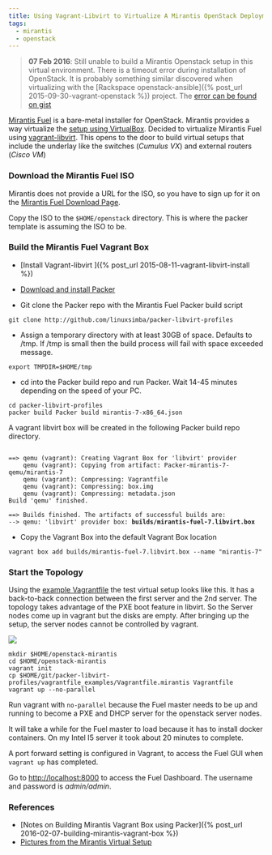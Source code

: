 ```yaml
---
title: Using Vagrant-Libvirt to Virtualize A Mirantis OpenStack Deployment
tags:
  - mirantis
  - openstack
---
```


> **07 Feb 2016**: Still unable to build a Mirantis Openstack setup in
this virtual environment. There is a timeout error during installation of
OpenStack. It is probably something similar discovered when virtualizing with
the [Rackspace openstack-ansible]({% post_url 2015-09-30-vagrant-openstack %}) project. The [error can be found on
gist](https://gist.github.com/linuxsimba/df2cd86bff3802cf28a1)

[Mirantis Fuel](https://wiki.openstack.org/wiki/Fuel) is a bare-metal installer
for OpenStack. Mirantis provides a way virtualize the [setup using
VirtualBox](https://docs.mirantis.com/openstack/fuel/fuel-6.1/virtualbox.html).
Decided to virtualize Mirantis Fuel using
[vagrant-libvirt](https://github.com/pradels/vagrant-libvirt). This opens to the
door to build virtual setups that include the underlay like the switches (_Cumulus VX_) and
external routers (_Cisco VM_)

### Download the Mirantis Fuel ISO
Mirantis does not provide a URL for the ISO, so you have to sign up for it on
the [Mirantis Fuel Download
Page](https://software.mirantis.com/openstack-download-form/).

Copy the ISO to the ``$HOME/openstack`` directory. This is where the packer
template is assuming the ISO to be.

### Build the Mirantis Fuel Vagrant Box

* [Install Vagrant-libvirt ]({% post_url 2015-08-11-vagrant-libvirt-install %})

* [Download and install Packer](https://www.Packer.io/intro/getting-started/setup.html)

* Git clone the Packer repo with the Mirantis Fuel Packer build script


```
git clone http://github.com/linuxsimba/packer-libvirt-profiles
```

* Assign a temporary directory with at least 30GB of space. Defaults to /tmp. If
/tmp is small then the build process will fail with space exceeded message.

```
export TMPDIR=$HOME/tmp
```

* cd into the Packer build repo and run Packer. Wait 14-45 minutes depending on
the speed of your PC.

```
cd packer-libvirt-profiles
packer build Packer build mirantis-7-x86_64.json
```

A vagrant libvirt box will be created in the following Packer build repo
directory.


<pre><code>
==> qemu (vagrant): Creating Vagrant Box for 'libvirt' provider
    qemu (vagrant): Copying from artifact: Packer-mirantis-7-qemu/mirantis-7
    qemu (vagrant): Compressing: Vagrantfile
    qemu (vagrant): Compressing: box.img
    qemu (vagrant): Compressing: metadata.json
Build 'qemu' finished.

==> Builds finished. The artifacts of successful builds are:
--> qemu: 'libvirt' provider box: <strong>builds/mirantis-fuel-7.libvirt.box</strong>
</code></pre>


* Copy the Vagrant Box into the default Vagrant Box location


```
vagrant box add builds/mirantis-fuel-7.libvirt.box --name "mirantis-7"
```


### Start the Topology

Using the [example
Vagrantfile](http://github.com/linuxsimba/packer-libvirt-profiles/blob/master/vagrantfile_examples/Vagrantfile.mirantis) the test virtual setup looks like this.
It has a back-to-back connection between the first server and the 2nd server.
The topology takes advantage of the PXE boot feature in libvirt. So the Server
nodes come up in vagrant but the disks are empty. After bringing up the setup,
the server nodes cannot be controlled by vagrant.

<img src='/mirantis-openstack.svg'/>


```
mkdir $HOME/openstack-mirantis
cd $HOME/openstack-mirantis
vagrant init
cp $HOME/git/packer-libvirt-profiles/vagrantfile_examples/Vagrantfile.mirantis Vagrantfile
vagrant up --no-parallel
```

Run vagrant with ``no-parallel`` because the Fuel master needs to be up and
running to become a PXE and DHCP server for the openstack server nodes.

It will take a while for the Fuel master to load because it has to install
docker containers. On my Intel I5 server it took about 20 minutes to complete.

A port forward setting is configured in Vagrant, to access the Fuel GUI when
``vagrant up`` has completed.

Go to [http://localhost:8000](http://localhost:8000) to access the Fuel
Dashboard.
The username and password is _admin/admin_.


### References

* [Notes on Building Mirantis Vagrant Box using Packer]({% post_url 2016-02-07-building-mirantis-vagrant-box %})
* [Pictures from the Mirantis Virtual Setup](/mirantis_pics.html)
